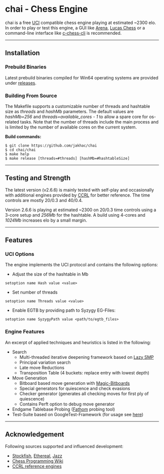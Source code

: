 # chai - Chess Engine

chai is a free [UCI](http://wbec-ridderkerk.nl/html/UCIProtocol.html) compatible chess engine playing at estimated ~2300 elo. In order to play or test this engine, a GUI like [Arena](http://www.playwitharena.de/), [Lucas Chess](https://lucaschess.pythonanywhere.com/) or a command-line interface like [c-chess-cli](https://github.com/lucasart/c-chess-cli) is recommended.

---

## Installation

### Prebuild Binaries

Latest prebuild binaries compiled for Win64 operating systems are provided under [releases](https://github.com/jakhac/chai/releases).

###  Building From Source

The Makefile supports a customizable number of threads and hashtable size as *threads* and *hashMb* parameters. The default values are *hashMb=256* and *threads=available_cores - 1* to allow a spare core for os-related tasks. Note that the number of threads include the main process and is limited by the number of available cores on the current system.

**Build commands:**
```
$ git clone https://github.com/jakhac/chai
$ cd chai/chai
$ make help
$ make release [threads=#threads] [hashMb=#hashtableSize]
```

---

## Testing and Strength

The latest version (v2.6.6) is mainly tested with self-play and occasionally with additional engines provided by [CCRL](https://ccrl.chessdom.com/ccrl/404/) for better reference. The time controls are mostly 20/0.3 and 40/0.4.

Version 2.6.6 is playing at estimated ~2300 on 20/0.3 time controls using a 3-core setup and *256Mb* for the hashtable. A build using 4-cores and *1024Mb* increases elo by a small margin.

---

## Features

### UCI Options

The engine implements the UCI protocol and contains the following options:

- Adjust the size of the hashtable in Mb

```
setoption name Hash value <value>
```

- Set number of threads

```
setoption name Threads value <value>
```

- Enable EGTB by providing path to Syzygy EG-Files: 

```
setoption name SyzygyPath value <path/to/egtb_files>
```

### Engine Features

An excerpt of applied techniques and heuristics is listed in the following:

- Search
  - Multi-threaded iterative deepening framework based on [Lazy SMP](https://www.chessprogramming.org/Lazy_SMP)
  - Principal variation search
  - Late move Reductions
  - Transposition Table (4 buckets: replace entry with lowest depth)
- Move Generation
  - Bitboard based move generation with [Magic-Bitboards](http://pradu.us/old/Nov27_2008/Buzz/research/magic/Bitboards.pdf)
  - Special generators for quiescence and check evasions
  - Checker generator (generates all checking moves for first ply of quiescence)
  - Contains Perft option to debug move generator
- Endgame Tablebase Probing ([Fathom](https://github.com/jdart1/Fathom) probing tool)
- Test-Suite based on GoogleTest-Framework (for usage see [here](https://github.com/google/googletest))

---

## Acknowledgement

Following sources supported and influenced development:

- [Stockfish](https://github.com/official-stockfish/Stockfish), [Ethereal](https://github.com/AndyGrant/Ethereal), [Jazz](https://www.chessprogramming.org/Jazz)
- [Chess Programming Wiki](https://www.chessprogramming.org/Main_Page)
- [CCRL reference engines](http://ccrl.chessdom.com/ccrl/404/)
